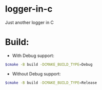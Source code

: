 # logger-in-c
Just another logger in C

# Build:

* With Debug support:
```bash
$cmake -B build -DCMAKE_BUILD_TYPE=Debug
```
* Without Debug support:
```bash
$cmake -B build -DCMAKE_BUILD_TYPE=Release
```  
